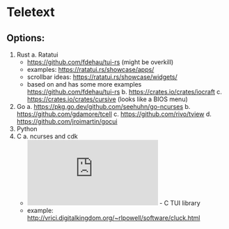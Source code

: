 # Teletext

## Options:
1. Rust
  a. Ratatui 
    - https://github.com/fdehau/tui-rs (might be overkill)
    - examples: https://ratatui.rs/showcase/apps/
    - scrollbar ideas: https://ratatui.rs/showcase/widgets/
    - based on and has some more examples https://github.com/fdehau/tui-rs
  b. https://crates.io/crates/iocraft
  c. https://crates.io/crates/cursive (looks like a BIOS menu)
2. Go
  a. https://pkg.go.dev/github.com/seehuhn/go-ncurses
  b. https://github.com/gdamore/tcell
  c. https://github.com/rivo/tview
  d. https://github.com/jroimartin/gocui
3. Python
4. C
  a. ncurses and cdk 
    - ![cdk](https://invisible-island.net/cdk/manpage/cdk.3.html) - C TUI library
    - example: http://vrici.digitalkingdom.org/~rlpowell/software/cluck.html
